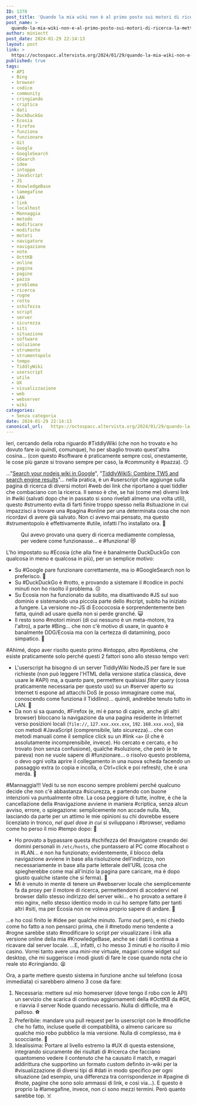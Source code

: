 ```yaml
---
ID: 1378
post_title: 'Quando la mia wiki non è al primo posto sui motori di ricerca&#8230; la mettiamo a forza.'
post_name: >
  quando-la-mia-wiki-non-e-al-primo-posto-sui-motori-di-ricerca-la-mettiamo-a-forza
author: minioctt
post_date: 2024-01-29 22:14:13
layout: post
link: >
  https://octospacc.altervista.org/2024/01/29/quando-la-mia-wiki-non-e-al-primo-posto-sui-motori-di-ricerca-la-mettiamo-a-forza/
published: true
tags:
  - API
  - Bing
  - browser
  - codice
  - community
  - cringiando
  - criptica
  - dati
  - DuckDuckGo
  - Ecosia
  - Firefox
  - funziona
  - funzionare
  - Git
  - Google
  - GoogleSearch
  - GSearch
  - idee
  - intoppo
  - JavaScript
  - JS
  - KnowledgeBase
  - lamegafine
  - LAN
  - link
  - localhost
  - Mannaggia
  - metodo
  - modificare
  - modifiche
  - motori
  - navigatore
  - navigazione
  - note
  - OcttKB
  - online
  - pagina
  - pagine
  - pazza
  - problema
  - ricerca
  - rogne
  - rotto
  - schifezza
  - script
  - server
  - sicurezza
  - siti
  - situazione
  - software
  - soluzione
  - strumento
  - strumentopolo
  - tempo
  - TiddlyWiki
  - userscript
  - utile
  - UX
  - visualizzazione
  - web
  - webserver
  - wiki
categories:
  - Senza categoria
date: 2024-01-29 22:14:13
canonical_url:   https://octospacc.altervista.org/2024/01/29/quando-la-mia-wiki-non-e-al-primo-posto-sui-motori-di-ricerca-la-mettiamo-a-forza/
---
```

<!-- wp:paragraph -->
<p>Ieri, cercando della roba riguardo #TiddlyWiki (che non ho trovato e ho dovuto fare io quindi, comunque), ho per sbaglio trovato quest'altra cosina... (con questo #software è praticamente sempre così, onestamente, le cose più ganze si trovano sempre per caso, la #community è #pazza). 😏</p>
<!-- /wp:paragraph -->

<!-- wp:paragraph -->
<p>..."<a href="https://talk.tiddlywiki.org/t/search-your-nodejs-wiki-in-google/8195">Search your nodejs wiki in Google</a>", "<a href="https://openuserjs.org/scripts/linonetwo/TiddlyWiki5_Combine_TW5_and_search_engine_results">TiddlyWiki5: Combine TW5 and search engine results</a>"... nella pratica, è un #userscript che aggiunge sulla pagina di ricerca di diversi motori #web dei link che riportano a quei tiddler che combaciano con la ricerca. Il senso è che, se hai (come me) diversi link in #wiki (salvati dopo che in passato si sono rivelati almeno una volta utili), questo #strumento evita di farti finire troppo spesso nella #situazione in cui impazzisci a trovare una #pagina #online per una determinata cosa che non ricordavi di avere già salvato. Non ci avevo mai pensato, ma questo #strumentopolo è effettivamente #utile, infatti l'ho installato ora. 💯</p>
<!-- /wp:paragraph -->

<!-- wp:paragraph -->
<p></p>
<!-- /wp:paragraph -->

<!-- wp:image {"id":1379,"sizeSlug":"full","linkDestination":"none"} -->
<figure class="wp-block-image size-full"><img src="https://octospacc.altervista.org/wp-content/uploads/2024/01/wp-17065570434226242685714770073091.png" alt="" class="wp-image-1379"/><figcaption class="wp-element-caption">Qui avevo provato una query di ricerca mediamente complessa, per vedere come funzionasse... e #funziona! 😻</figcaption></figure>
<!-- /wp:image -->

<!-- wp:paragraph -->
<p></p>
<!-- /wp:paragraph -->

<!-- wp:paragraph -->
<p>L'ho impostato su #Ecosia (che alla fine è banalmente DuckDuckGo con qualcosa in meno e qualcosa in più), per un semplice motivo:</p>
<!-- /wp:paragraph -->

<!-- wp:list -->
<ul><!-- wp:list-item -->
<li>Su #Google pare funzionare correttamente, ma io #GoogleSearch non lo preferisco. 🤮</li>
<!-- /wp:list-item -->

<!-- wp:list-item -->
<li>Su #DuckDuckGo è #rotto, e provando a sistemare il #codice in pochi minuti non ho risolto il problema. 😔</li>
<!-- /wp:list-item -->

<!-- wp:list-item -->
<li>Su Ecosia non ha funzionato da subito, ma disattivando #JS sul suo dominio e sistemando una piccola parte dello #script, subito ha iniziato a fungere. La versione no-JS di Ecococosia è sorprendentemente ben fatta, quindi ad usare quella non si perde granché. 😺</li>
<!-- /wp:list-item -->

<!-- wp:list-item -->
<li>Il resto sono #motori minori (di cui nessuno è un meta-motore, tra l'altro), a parte #Bing... che non c'è motivo di usare, in quanto è banalmente DDG/Ecosia ma con la certezza di datamining, poco simpatico. 🦧</li>
<!-- /wp:list-item --></ul>
<!-- /wp:list -->

<!-- wp:paragraph -->
<p>#Ahimé, dopo aver risolto questo primo #intoppo, altro #problema, che esiste praticamente solo perché questi 2 fattori sono allo stesso tempo veri:</p>
<!-- /wp:paragraph -->

<!-- wp:list -->
<ul><!-- wp:list-item -->
<li>L'userscript ha bisogno di un server TiddlyWiki NodeJS per fare le sue richieste (non può leggere l'HTML della versione statica classica, deve usare le #API) ma, a quanto pare, permettere qualsiasi <em>filter query</em> (cosa praticamente necessaria per questo uso) su un #server aperto su Internet ti espone ad attacchi DoS (e posso immaginare come mai, conoscendo come funziona il Tiddlino)... quindi, andrebbe tenuto tutto in LAN. 🚧</li>
<!-- /wp:list-item -->

<!-- wp:list-item -->
<li>Da non si sa quando, #Firefox (e, mi è parso di capire, anche gli altri browser) bloccano la navigazione da una pagina residente in Internet verso posizioni locali (<code>file://</code>, <code>127.xxx.xxx.xxx</code>, <code>192.168.xxx.xxx</code>), sia con metodi #JavaScript (comprensibile, lato sicurezza)... che con metodi manuali come il semplice click su un #link <code>&lt;a&gt;</code> (il che è assolutamente incomprensibile, invece). Ho cercato e cercato, e ho trovato (non senza confusione), qualche #soluzione, che però (e te pareva) non ne vuole sapere di #funzionare... o risolvo questo problema, o devo ogni volta aprire il collegamento in una nuova scheda facendo un passaggio extra (o copia e incolla, o Ctrl+click e poi refresh), che è una merda. 🤧</li>
<!-- /wp:list-item --></ul>
<!-- /wp:list -->

<!-- wp:paragraph -->
<p>#Mannaggia!!! Vedi tu se non escono sempre problemi perché qualcuno decide che non c'è abbastanza #sicurezza, e partendo con buone intenzioni va puntualmente oltre. La cosa peggiore di tutte, inoltre, è che la cancellazione della #navigazione avviene in maniera #criptica, senza alcun avviso, errore, o spiegazione: semplicemente non accade nulla. Ma, lasciando da parte per un attimo le mie opinioni su chi dovrebbe essere licenziato in tronco, <em>nel quel dove in cui</em> si sviluppano i #browser, vediamo come ho perso il mio #tempo dopo: 🌚</p>
<!-- /wp:paragraph -->

<!-- wp:list -->
<ul><!-- wp:list-item -->
<li>Ho provato a bypassare questa #schifezza del #navigatore creando dei domini personali in <code>/etc/hosts</code>, che puntassero al PC come #localhost o in #LAN... e non ha funzionato; evidentemente, il blocco della navigazione avviene in base alla risoluzione dell'indirizzo, non necessariamente in base alla parte letterale dell'URL (cosa che spiegherebbe come mai all'inizio la pagina pare caricare, ma è dopo giusto qualche istante che si ferma). 🚨</li>
<!-- /wp:list-item -->

<!-- wp:list-item -->
<li>Mi è venuto in mente di tenere un #webserver locale che semplicemente fa da proxy per il motore di ricerca, permettendomi di accedervi nel browser dallo stesso indirizzo del server wiki... e ho provato a settare il mio nginx, nello stesso identico modo in cui ho sempre fatto per tanti altri #siti, ma per Ecosia non ne voleva proprio sapere di andare. 🛑</li>
<!-- /wp:list-item --></ul>
<!-- /wp:list -->

<!-- wp:paragraph -->
<p>...e ho così finito le #idee per qualche minuto. <em>Turns out</em> però, e mi chiedo come ho fatto a non pensarci prima, che il #metodo meno tendente a #rogne sarebbe stato #modificare lo script per visualizzare i link alla versione online della mia #KnowledgeBase, anche se i dati li continua a ricavare dal server locale. ...E, infatti, ci ho messo 3 minuti e ho risolto il mio casino. Vorrei tanto avere una <em>mini-me</em> virtuale, magari come widget sul desktop, che mi suggerisce i modi giusti di fare le cose quando nota che io reale sto #cringiando. 😫</p>
<!-- /wp:paragraph -->

<!-- wp:paragraph -->
<p>Ora, a parte mettere questo sistema in funzione anche sul telefono (cosa immediata) ci sarebbero almeno 3 cose da fare:</p>
<!-- /wp:paragraph -->

<!-- wp:list {"ordered":true} -->
<ol><!-- wp:list-item -->
<li>Necessaria: mettere sul mio homeserver (dove tengo il robo con le API) un servizio che scarica di continuo aggiornamenti della #OcttKB da #Git, e riavvia il server Node quando necessario. Nulla di difficile, ma è palloso. ⚽</li>
<!-- /wp:list-item -->

<!-- wp:list-item -->
<li>Preferibile: mandare una pull request per lo userscript con le #modifiche che ho fatto, incluse quelle di compatibilità, o almeno caricare su qualche mio robo pubblico la mia versione. Nulla di complesso, ma è scocciante. 🧻</li>
<!-- /wp:list-item -->

<!-- wp:list-item -->
<li>Idealissima: Portare al livello estremo la #UX di questa estensione, integrando sicuramente dei risultati di #ricerca che facciano quantomeno vedere il contenuto che ha causato il match, e magari addirittura che supportino un formato custom definito in-wiki per la #visualizzazione di diversi tipi di #dati in modo specifico per ogni situazione (ad esempio, una differenza tra corrispondenze in #pagine di #note, pagine che sono solo ammassi di link, e così via...). E questo è proprio la #lamegafine, invece, non ci sono mezzi termini. Però quanto sarebbe top. ☠️</li>
<!-- /wp:list-item --></ol>
<!-- /wp:list -->